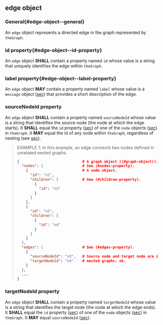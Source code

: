 ## edge object

### General{#edge-object--general}

An `edge` object represents a directed edge in the graph represented by `theGraph`.

### id property{#edge-object--id-property}

An `edge` object **SHALL** contain a property named `id` whose value is a string that uniquely identifies the edge within `theGraph`.

### label property{#edge-object--label-property}

An `edge` object **MAY** contain a property named `label` whose value is a `message` object ([sec](#message-object)) that provides a short description of the edge.

### sourceNodeId property

An `edge` object **SHALL** contain a property named `sourceNodeId` whose value is a string that identifies the source node (the node at which the edge starts). It **SHALL** equal the `id` property ([sec](#node-object--id-property)) of one of the `node` objects ([sec](#node-object)) in `theGraph`. It **MAY** equal the id of any node within `theGraph`, regardless of nesting (see [sec](#children-property)).

> EXAMPLE 1: In this example, an edge connects two nodes defined in unrelated nested graphs.
> 
> ```json
> {                             # A graph object ((#graph-object)).
>   "nodes": [                  # See (#nodes-property).
>     {                         # A node object.
>       "id": "n1",
>       "children": [           # See (#children-property).
>         {
>           "id": "n3"
>         }
>       ]
>     },
>     {
>       "id": "n2",
>       "children": [
>         {
>           "id": "n4"
>         }
>       ]
>     }
>   ],
>   "edges": [                  # See (#edges-property).
>     {
>       "sourceNodeId": "n3",   # Source node and target node are in separate
>       "targetNodeId": "n4"    # nested graphs: ok.
>     }
>   ],
>   ...
> }
> ```

### targetNodeId property

An `edge` object **SHALL** contain a property named `targetNodeId` whose value is a string that identifies the target node (the node at which the edge ends). It **SHALL** equal the `id` property ([sec](#node-object--id-property)) of one of the `node` objects ([sec](#node-object)) in `theGraph`. It **MAY** equal `sourceNodeId` ([sec](#sourcenodeid-property)).
